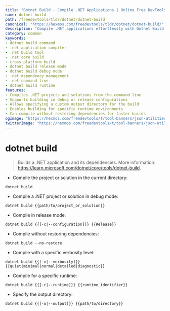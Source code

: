 ```yaml
---
title: "Dotnet Build - Compile .NET Applications | Online Free DevTools by Hexmos"
name: dotnet-build
path: /freedevtools/tldr/dotnet/dotnet-build
canonical: "https://hexmos.com/freedevtools/tldr/dotnet/dotnet-build/"
description: "Compile .NET applications effortlessly with Dotnet Build. Streamline your build process and manage dependencies with this command-line tool. Free online tool, no registration required."
category: common
keywords:
- dotnet build command
- .net application compiler
- .net build tool
- .net core build
- cross platform build
- dotnet build release mode
- dotnet build debug mode
- .net dependency management
- .net command line
- dotnet build runtime
features:
- Compiles .NET projects and solutions from the command line
- Supports building in debug or release configurations
- Allows specifying a custom output directory for the build
- Enables building for specific runtime environments
- Can compile without restoring dependencies for faster builds
ogImage: "https://hexmos.com/freedevtools/t/tool-banners/json-utilities-banner.png"
twitterImage: "https://hexmos.com/freedevtools/t/tool-banners/json-utilities-banner.png"
---
```


# dotnet build

> Builds a .NET application and its dependencies.
> More information: <https://learn.microsoft.com/dotnet/core/tools/dotnet-build>.

- Compile the project or solution in the current directory:

`dotnet build`

- Compile a .NET project or solution in debug mode:

`dotnet build {{path/to/project_or_solution}}`

- Compile in release mode:

`dotnet build {{[-c|--configuration]}} {{Release}}`

- Compile without restoring dependencies:

`dotnet build --no-restore`

- Compile with a specific verbosity level:

`dotnet build {{[-v|--verbosity]}} {{quiet|minimal|normal|detailed|diagnostic}}`

- Compile for a specific runtime:

`dotnet build {{[-r|--runtime]}} {{runtime_identifier}}`

- Specify the output directory:

`dotnet build {{[-o|--output]}} {{path/to/directory}}`
